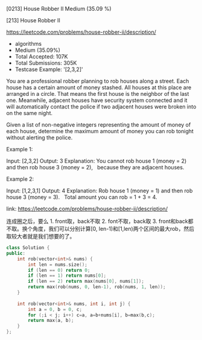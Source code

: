 [0213] House Robber II                                              Medium (35.09 %)

<!--front-->	
[213] House Robber II  

https://leetcode.com/problems/house-robber-ii/description/

* algorithms
* Medium (35.09%)
* Total Accepted:    107K
* Total Submissions: 305K
* Testcase Example:  '[2,3,2]'

You are a professional robber planning to rob houses along a street. Each house has a certain amount of money stashed. All houses at this place are arranged in a circle. That means the first house is the neighbor of the last one. Meanwhile, adjacent houses have security system connected and it will automatically contact the police if two adjacent houses were broken into on the same night.

Given a list of non-negative integers representing the amount of money of each house, determine the maximum amount of money you can rob tonight without alerting the police.

Example 1:


Input: [2,3,2]
Output: 3
Explanation: You cannot rob house 1 (money = 2) and then rob house 3 (money = 2),
             because they are adjacent houses.


Example 2:


Input: [1,2,3,1]
Output: 4
Explanation: Rob house 1 (money = 1) and then rob house 3 (money = 3).
             Total amount you can rob = 1 + 3 = 4.






<!--back-->

link: https://leetcode.com/problems/house-robber-ii/description/

连成圈之后，要么 1. front取，back不取 2. font不取，back取 3. front和back都不取。换个角度，我们可以分别计算[0, len-1)和[1,len)两个区间的最大rob，然后取较大者就是我们想要的了。

```cpp
class Solution {
public:
    int rob(vector<int>& nums) {
        int len = nums.size();
        if (len == 0) return 0;
        if (len == 1) return nums[0];
        if (len == 2) return max(nums[0], nums[1]);
        return max(rob(nums, 0, len-1), rob(nums, 1, len));
    }
    
    int rob(vector<int>& nums, int i, int j) {
        int a = 0, b = 0, c;
        for (;i < j; i++) c=a, a=b+nums[i], b=max(b,c);
        return max(a, b);
    }
};
```


